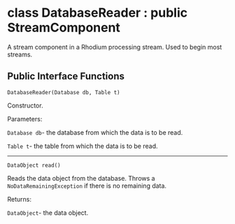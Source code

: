 class DatabaseReader : public StreamComponent
=============================================

A stream component in a Rhodium processing stream. Used to begin most streams.

Public Interface Functions
--------------------------

`DatabaseReader(Database db, Table t)`

Constructor.

Parameters:

`Database db`- the database from which the data is to be read.

`Table t`- the table from which the data is to be read.

-----------------------------------------------------------

`DataObject read()`

Reads the data object from the database. Throws a `NoDataRemainingException` if there is no remaining data.

Returns:

`DataObject`- the data object.
